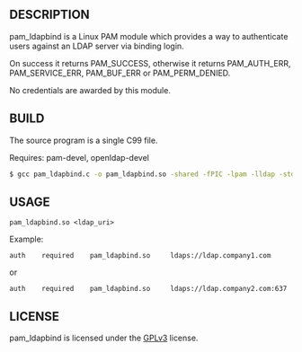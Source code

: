 ## DESCRIPTION
pam_ldapbind is a Linux PAM module which provides a way to authenticate users against an LDAP server via binding login.

On success it returns PAM_SUCCESS, otherwise it returns PAM_AUTH_ERR, PAM_SERVICE_ERR, PAM_BUF_ERR or PAM_PERM_DENIED.

No credentials are awarded by this module.
## BUILD
The source program is a single C99 file.

Requires: pam-devel, openldap-devel

```bash
$ gcc pam_ldapbind.c -o pam_ldapbind.so -shared -fPIC -lpam -lldap -std=c99 -Wno-implicit-function-declaration
```
## USAGE
```
pam_ldapbind.so <ldap_uri>
```
Example:
```
auth    required    pam_ldapbind.so     ldaps://ldap.company1.com
```
or
```
auth    required    pam_ldapbind.so     ldaps://ldap.company2.com:637
```
## LICENSE
pam_ldapbind is licensed under the [GPLv3](LICENSE) license.

